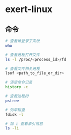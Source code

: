# exert-linux

## 命令

```bash
# 查看谁登录了系统
who

# 查看进程打开文件
ls -l /proc/<process_id>/fd

# 查看文件相关进程
lsof <path_to_file_or_dir>

# 清空命令记录
history -c

# 查看进程树
pstree
```

```bash
# 列举磁盘
fdisk -l

# 加 i 查看索引信息
ls -li 
```
